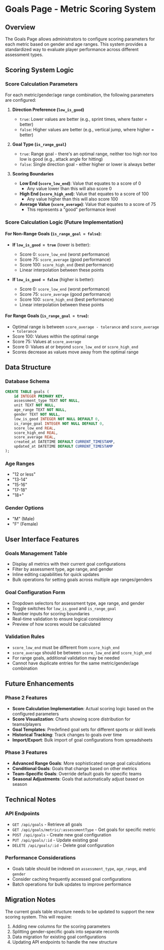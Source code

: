 # Goals Page - Metric Scoring System

## Overview

The Goals Page allows administrators to configure scoring parameters for each metric based on gender and age ranges. This system provides a standardized way to evaluate player performance across different assessment types.

## Scoring System Logic

### Score Calculation Parameters

For each metric/gender/age range combination, the following parameters are configured:

1. **Direction Preference (`low_is_good`)**

   - `true`: Lower values are better (e.g., sprint times, where faster = better)
   - `false`: Higher values are better (e.g., vertical jump, where higher = better)

2. **Goal Type (`is_range_goal`)**

   - `true`: Range goal - there's an optimal range, neither too high nor too low is good (e.g., attack angle for hitting)
   - `false`: Single direction goal - either higher or lower is always better

3. **Scoring Boundaries**
   - **Low End (`score_low_end`)**: Value that equates to a score of 0
     - Any value lower than this will also score 0
   - **High End (`score_high_end`)**: Value that equates to a score of 100
     - Any value higher than this will also score 100
   - **Average Value (`score_average`)**: Value that equates to a score of 75
     - This represents a "good" performance level

### Score Calculation Logic (Future Implementation)

#### For Non-Range Goals (`is_range_goal = false`):

- **If `low_is_good = true`** (lower is better):

  - Score 0: `score_low_end` (worst performance)
  - Score 75: `score_average` (good performance)
  - Score 100: `score_high_end` (best performance)
  - Linear interpolation between these points

- **If `low_is_good = false`** (higher is better):
  - Score 0: `score_low_end` (worst performance)
  - Score 75: `score_average` (good performance)
  - Score 100: `score_high_end` (best performance)
  - Linear interpolation between these points

#### For Range Goals (`is_range_goal = true`):

- Optimal range is between `score_average - tolerance` and `score_average + tolerance`
- Score 100: Values within the optimal range
- Score 75: Values at `score_average`
- Score 0: Values at or beyond `score_low_end` or `score_high_end`
- Scores decrease as values move away from the optimal range

## Data Structure

### Database Schema

```sql
CREATE TABLE goals (
    id INTEGER PRIMARY KEY,
    assessment_type TEXT NOT NULL,
    unit TEXT NOT NULL,
    age_range TEXT NOT NULL,
    gender TEXT NOT NULL,
    low_is_good INTEGER NOT NULL DEFAULT 0,
    is_range_goal INTEGER NOT NULL DEFAULT 0,
    score_low_end REAL,
    score_high_end REAL,
    score_average REAL,
    created_at DATETIME DEFAULT CURRENT_TIMESTAMP,
    updated_at DATETIME DEFAULT CURRENT_TIMESTAMP
);
```

### Age Ranges

- "12 or less"
- "13-14"
- "15-16"
- "17-18"
- "18+"

### Gender Options

- "M" (Male)
- "F" (Female)

## User Interface Features

### Goals Management Table

- Display all metrics with their current goal configurations
- Filter by assessment type, age range, and gender
- Inline editing capabilities for quick updates
- Bulk operations for setting goals across multiple age ranges/genders

### Goal Configuration Form

- Dropdown selectors for assessment type, age range, and gender
- Toggle switches for `low_is_good` and `is_range_goal`
- Number inputs for scoring boundaries
- Real-time validation to ensure logical consistency
- Preview of how scores would be calculated

### Validation Rules

- `score_low_end` must be different from `score_high_end`
- `score_average` should be between `score_low_end` and `score_high_end`
- For range goals, additional validation may be needed
- Cannot have duplicate entries for the same metric/gender/age combination

## Future Enhancements

### Phase 2 Features

- **Score Calculation Implementation**: Actual scoring logic based on the configured parameters
- **Score Visualization**: Charts showing score distribution for teams/players
- **Goal Templates**: Predefined goal sets for different sports or skill levels
- **Historical Tracking**: Track changes to goals over time
- **Import/Export**: Bulk import of goal configurations from spreadsheets

### Phase 3 Features

- **Advanced Range Goals**: More sophisticated range goal calculations
- **Conditional Goals**: Goals that change based on other metrics
- **Team-Specific Goals**: Override default goals for specific teams
- **Seasonal Adjustments**: Goals that automatically adjust based on season

## Technical Notes

### API Endpoints

- `GET /api/goals` - Retrieve all goals
- `GET /api/goals/metric/:assessmentType` - Get goals for specific metric
- `POST /api/goals` - Create new goal configuration
- `PUT /api/goals/:id` - Update existing goal
- `DELETE /api/goals/:id` - Delete goal configuration

### Performance Considerations

- Goals table should be indexed on `assessment_type`, `age_range`, and `gender`
- Consider caching frequently accessed goal configurations
- Batch operations for bulk updates to improve performance

## Migration Notes

The current goals table structure needs to be updated to support the new scoring system. This will require:

1. Adding new columns for the scoring parameters
2. Splitting gender-specific goals into separate records
3. Data migration for existing goal configurations
4. Updating API endpoints to handle the new structure
